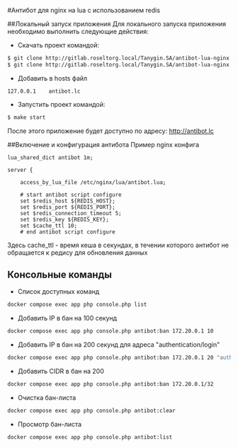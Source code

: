 #Антибот для nginx на lua с использованием redis

##Локальный запуск приложения
Для локального запуска приложения необходимо выполнить следующие действия:
* Скачать проект командой:
```bash
$ git clone http://gitlab.roseltorg.local/Tanygin.SA/antibot-lua-nginx --config core.autocrlf=input
$ git clone http://gitlab.roseltorg.local/Tanygin.SA/antibot-lua-nginx --config core.autocrlf=input
```

* Добавить в hosts файл

```text
127.0.0.1    antibot.lc
```

* Запустить проект командой:
```bash
$ make start
```
После этого приложение будет доступно по адресу: http://antibot.lc

##Включение и конфигурация антибота
Пример nginx конфига
```text
lua_shared_dict antibot 1m;

server {

    access_by_lua_file /etc/nginx/lua/antibot.lua;

    # start antibot script configure
    set $redis_host ${REDIS_HOST};
    set $redis_port ${REDIS_PORT};
    set $redis_connection_timeout 5;
    set $redis_key ${REDIS_KEY};
    set $cache_ttl 10;
    # end antibot script configure
```
Здесь cache_ttl - время кеша в секундах, в течении которого антибот не обращается к редису для обновления данных

## Консольные команды
* Список доступных команд
```bash
docker compose exec app php console.php list
```

* Добавить IP в бан на 100 секунд
```bash
docker compose exec app php console.php antibot:ban 172.20.0.1 10 
```

* Добавить IP в бан на 200 секунд для адреса "authentication/login" 
```bash
docker compose exec app php console.php antibot:ban 172.20.0.1 20 "authentication/login"  
```

* Добавить CIDR в бан на 200 
```bash
docker compose exec app php console.php antibot:ban 172.20.0.1/32
```

* Очистка бан-листа
```bash
docker compose exec app php console.php antibot:clear 
```

* Просмотр бан-листа
```bash
docker compose exec app php console.php antibot:list 
```